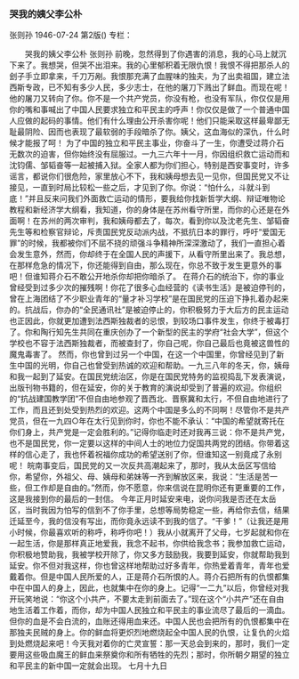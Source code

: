 ### 哭我的姨父李公朴
张则孙
1946-07-24
第2版()
专栏：

　　哭我的姨父李公朴
    张则孙
    前晚，忽然得到了你遇害的消息，我的心马上就沉下来了。我想哭，但哭不出泪来。我的心里郁积着无限仇恨！我恨不得把那杀人的刽子手立即拿来，千刀万剐。我恨那充满了血腥味的独夫，为了出卖祖国，建立法西斯专政，已不知有多少人民，多少志士，在他的屠刀下溅出了鲜血。而现在呢！他的屠刀又转向了你。你不是一个共产党员，你没有枪，也没有军队，你仅仅是用你的嘴和事喊出了中国人民要求独立和平民主的呼声！你仅仅是做了一个普通中国人应做的起码的事情。他们有什么理由公开杀害你呢！他们只能采取这样最卑鄙无耻最阴险、因而也表现了最软弱的手段暗杀了你。姨父，这血海似的深仇，什么时候才能报了呵！
    为了中国的独立和平民主事业，你奋斗了一生，你遭受过蒋介石无数次的迫害，但你始终没有屈服过。一九三六年十一月，你因组织救亡运动而和沈钧儒、邹韬奋等一起被捕入狱。全家人都为你们担心，特别是西安事变时，许多谣言，都说你们很危险，家里放心不下，我和姨母想去见一见你，但国民党又不让接见，一直到时局比较松一些之后，才见到了你。你说：“怕什么，斗就斗到底！”并且反来问我们外面救亡运动的情形，要我给你找新哲学大纲、辩证唯物论教程和新经济学大纲看，我知道，你的身体是在苏州看守所里，而你的心还是在外面啊！在苏州的两次审判，我和姨母都去了，每次，看到你以及沈老先生、邹韬奋先生等和检察官辩论，斥责国民党反动派内战，不抵抗日本的罪行，呼吁“爱国无罪”的时候，我都被你们不屈不挠的顽强斗争精神所深深激动了，我们一直担心着会发生意外，然而，你却终于在全国人民的声援下，从看守所里出来了。我总想，在那样危急的情况下，你还能得到自由，那么现在，你总不致于发生更意外的事吧！但谁知蒋介石不敢公开地杀你却把你暗杀了。
    在蒋介石的统治下，你的事业曾经受到过多少次的摧残啊！你花了很多心血经营的《读书生活》是被迫停刊的，曾在上海团结了不少职业青年的“量才补习学校”是在国民党的压迫下挣扎着办起来的。抗战后，你办的“全民通讯社”是被迫停止的，你积极努力于大后方的民主运动也正因此，你就更加遭到法西斯独裁者的忌恨，到较场口事件发生，你终于被毒打了。你和陶行知先生共同在重庆创办了一个新型的民主的学府“社会大学”，但这个学校也不容于法西斯独裁者，而被查封了，你自己呢，你自己最后也竟被这兽性的魔鬼毒害了。
    然而，你也曾到过另一个中国，在这一个中国里，你曾经见到了新生中国的光明，你自己也曾受到热诚的欢迎和帮助。一九三八年的冬天，你，姨母和我一起到了延安。在国民党统治区，你是在国民党特务的监视捣乱下发表演说，出版刊物书籍的，但在延安，你的关于教育的演说却受到了普遍的欢迎。你组织的“抗战建国教学团”不但自由地参观了晋西北、晋察冀和太行，不但自由地进行了工作，而且还到处受到热烈的欢迎。这两个中国是多么的不同啊！尽管你不是共产党员，但在一九四○年在太行见到你时，你也不能不承认：“中国的希望就寄托在你们身上，共产党是一定会胜利的。”记得你临走时还对我再三说：你不是共产党，也不是国民党，你一定要以这样的中间人士的地位力促国共两党的团结。你带着这样的信心走了，我也怀着祝福你成功的希望送别了你，但谁知这一别竟成了永别呢！
    皖南事变后，国民党的又一次反共高潮起来了，那时，我从太岳区写信给你，希望你，外祖父、母、姨母和弟妹等一齐到解放区来，我说：“生活是苦一些，但工作却是自由的。”然而，你不愿意，你来信说在昆明你还有更重要的工作，这是我接到你的最后的一封信。
    今年正月时延安来电，说你问我是否还在太岳区，当时我因为怕写的信到不了你手里，总想等局势稳定一些，再给你去信，结果迁延至今，我的信没有写出，而你竟永远读不到我的信了。“干爹！”（让我还是用小时候，你最喜欢听的称呼，称呼你吧！）我从小就离开了父母，七岁起就和你在一起生活，你是那样真正地爱我，我念不起书，你供给我念书；我参加救亡运动，你积极地赞助我，我被学校开除了，你又多方鼓励我，我要到延安，你就帮助我到延安。你不但对我这样，你也曾这样地帮助过好多青年，你热爱着青年，青年也爱戴着你。但是中国人民所爱的人，正是蒋介石所恨的人。蒋介石把所有的仇恨都集中在中国人的身上，因此，也就集中在你的身上。记得“一二九”以后，你曾经对我开玩笑地说：“你这个小共产，不要太走到前面去了。”现在这个“小共产”还在自由地生活着工作着，而你，却为中国人民独立和平民主的事业流尽了最后的一滴血。但你的血是不会白流的，血账还得用血来还。中国人民也会把所有的仇恨都集中在那独夫民贼的身上。你的鲜血将更炽烈地燃烧起全中国人民的仇恨，让复仇的火焰到处燃烧起来吧！今天我对着你的亡灵宣誓：那一天总会到来的，那时，我们一定要用这些吸血魔王的鲜血来祭奠你和所有牺牲的先烈；那时，你所朝夕期望的独立和平民主的新中国一定就会出现。
                                                七月十九日
